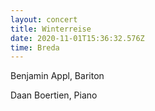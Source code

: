 ```yaml
---
layout: concert
title: Winterreise
date: 2020-11-01T15:36:32.576Z
time: Breda
---
```

Benjamin Appl, Bariton

Daan Boertien, Piano